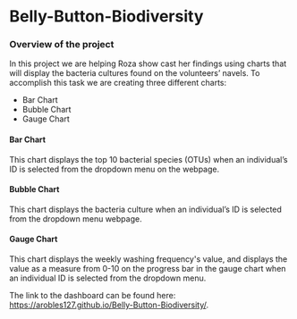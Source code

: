 # Belly-Button-Biodiversity


### Overview of the project

In this project we are helping Roza show cast her findings using charts that will display the bacteria cultures found on the volunteers’ navels. To accomplish this task we are creating three different charts:

- Bar Chart
- Bubble Chart
- Gauge Chart



#### Bar Chart

This chart displays the top 10 bacterial species (OTUs) when an individual’s ID is selected from the dropdown menu on the webpage.


#### Bubble Chart

This chart displays the bacteria culture when an individual’s ID is selected from the dropdown menu webpage.


#### Gauge Chart

This chart displays the weekly washing frequency's value, and displays the value as a measure from 0-10 on the progress bar in the gauge chart when an individual ID is selected from the dropdown menu.



The link to the dashboard can be found here: https://arobles127.github.io/Belly-Button-Biodiversity/. 
